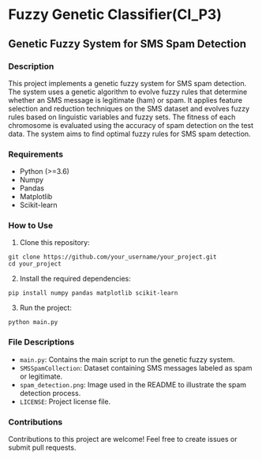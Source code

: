 # Fuzzy Genetic Classifier(CI_P3)

## Genetic Fuzzy System for SMS Spam Detection

### Description

This project implements a genetic fuzzy system for SMS spam detection. The system uses a genetic algorithm to evolve fuzzy rules that determine whether an SMS message is legitimate (ham) or spam. It applies feature selection and reduction techniques on the SMS dataset and evolves fuzzy rules based on linguistic variables and fuzzy sets. The fitness of each chromosome is evaluated using the accuracy of spam detection on the test data. The system aims to find optimal fuzzy rules for SMS spam detection.

### Requirements

- Python (>=3.6)
- Numpy
- Pandas
- Matplotlib
- Scikit-learn

### How to Use

1. Clone this repository:

```
git clone https://github.com/your_username/your_project.git
cd your_project
```

2. Install the required dependencies:

```
pip install numpy pandas matplotlib scikit-learn
```

3. Run the project:

```
python main.py
```

### File Descriptions

- `main.py`: Contains the main script to run the genetic fuzzy system.
- `SMSSpamCollection`: Dataset containing SMS messages labeled as spam or legitimate.
- `spam_detection.png`: Image used in the README to illustrate the spam detection process.
- `LICENSE`: Project license file.

### Contributions

Contributions to this project are welcome! Feel free to create issues or submit pull requests.

